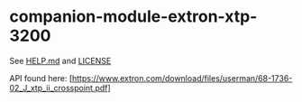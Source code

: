 # companion-module-extron-xtp-3200
See [HELP.md](./HELP.md) and [LICENSE](./LICENSE)

API found here: [https://www.extron.com/download/files/userman/68-1736-02_J_xtp_ii_crosspoint.pdf]